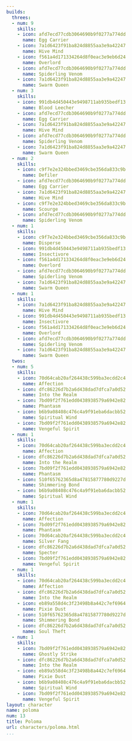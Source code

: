 ```yaml
---
builds:
  threes:
  - num: 9
    skills:
    - icon: afd7ecd77cdb3064690b9f0277a774dd
      name: Egg Carrier
    - icon: 7a1d6423f91ba824d8855aa3e9a42247
      name: Hive Mind
    - icon: f561a4d171334264d8f0eac3e9eb6d24
      name: Overlord
    - icon: afd7ecd77cdb3064690b9f0277a774dd
      name: Spiderling Venom
    - icon: 7a1d6423f91ba824d8855aa3e9a42247
      name: Swarm Queen
  - num: 3
    skills:
    - icon: 991db4d450443e9498711ab935bedf13
      name: Blood Leecher
    - icon: afd7ecd77cdb3064690b9f0277a774dd
      name: Egg Carrier
    - icon: 7a1d6423f91ba824d8855aa3e9a42247
      name: Hive Mind
    - icon: afd7ecd77cdb3064690b9f0277a774dd
      name: Spiderling Venom
    - icon: 7a1d6423f91ba824d8855aa3e9a42247
      name: Swarm Queen
  - num: 2
    skills:
    - icon: c9f7e2e324bbed3469cbe356da833c9b
      name: Defiler
    - icon: afd7ecd77cdb3064690b9f0277a774dd
      name: Egg Carrier
    - icon: 7a1d6423f91ba824d8855aa3e9a42247
      name: Hive Mind
    - icon: c9f7e2e324bbed3469cbe356da833c9b
      name: Scourge
    - icon: afd7ecd77cdb3064690b9f0277a774dd
      name: Spiderling Venom
  - num: 1
    skills:
    - icon: c9f7e2e324bbed3469cbe356da833c9b
      name: Disperse
    - icon: 991db4d450443e9498711ab935bedf13
      name: Insectivore
    - icon: f561a4d171334264d8f0eac3e9eb6d24
      name: Overlord
    - icon: afd7ecd77cdb3064690b9f0277a774dd
      name: Spiderling Venom
    - icon: 7a1d6423f91ba824d8855aa3e9a42247
      name: Swarm Queen
  - num: 1
    skills:
    - icon: 7a1d6423f91ba824d8855aa3e9a42247
      name: Hive Mind
    - icon: 991db4d450443e9498711ab935bedf13
      name: Insectivore
    - icon: f561a4d171334264d8f0eac3e9eb6d24
      name: Overlord
    - icon: afd7ecd77cdb3064690b9f0277a774dd
      name: Spiderling Venom
    - icon: 7a1d6423f91ba824d8855aa3e9a42247
      name: Swarm Queen
  twos:
  - num: 5
    skills:
    - icon: 70d64cab20af264438c599ba3ecdd2c4
      name: Affection
    - icon: dfc86226d7b2a6d438dad7dfca7a0d52
      name: Into the Realm
    - icon: 7bd09f2f761edd0438938579a6942e82
      name: Phantasm
    - icon: b6b9a08408c476c4a9f91eba6dacbb52
      name: Spiritual Wind
    - icon: 7bd09f2f761edd0438938579a6942e82
      name: Vengeful Spirit
  - num: 1
    skills:
    - icon: 70d64cab20af264438c599ba3ecdd2c4
      name: Affection
    - icon: dfc86226d7b2a6d438dad7dfca7a0d52
      name: Into the Realm
    - icon: 7bd09f2f761edd0438938579a6942e82
      name: Phantasm
    - icon: 510f65762365d8a47815877780d9227d
      name: Shimmering Bond
    - icon: b6b9a08408c476c4a9f91eba6dacbb52
      name: Spiritual Wind
  - num: 1
    skills:
    - icon: 70d64cab20af264438c599ba3ecdd2c4
      name: Affection
    - icon: 7bd09f2f761edd0438938579a6942e82
      name: Phantasm
    - icon: 70d64cab20af264438c599ba3ecdd2c4
      name: Silver Fang
    - icon: dfc86226d7b2a6d438dad7dfca7a0d52
      name: Specter
    - icon: 7bd09f2f761edd0438938579a6942e82
      name: Vengeful Spirit
  - num: 1
    skills:
    - icon: 70d64cab20af264438c599ba3ecdd2c4
      name: Affection
    - icon: dfc86226d7b2a6d438dad7dfca7a0d52
      name: Into the Realm
    - icon: eb89a558d4c3f23498b8a442c7ef6964
      name: Pixie Dust
    - icon: 510f65762365d8a47815877780d9227d
      name: Shimmering Bond
    - icon: dfc86226d7b2a6d438dad7dfca7a0d52
      name: Soul Theft
  - num: 1
    skills:
    - icon: 7bd09f2f761edd0438938579a6942e82
      name: Ghostly Strike
    - icon: dfc86226d7b2a6d438dad7dfca7a0d52
      name: Into the Realm
    - icon: eb89a558d4c3f23498b8a442c7ef6964
      name: Pixie Dust
    - icon: b6b9a08408c476c4a9f91eba6dacbb52
      name: Spiritual Wind
    - icon: 7bd09f2f761edd0438938579a6942e82
      name: Vengeful Spirit
layout: character
name: poloma
num: 13
title: Poloma
url: characters/poloma.html
...
```


